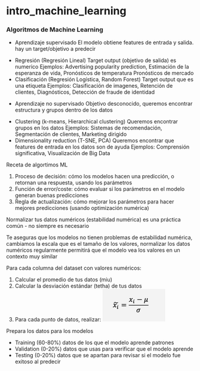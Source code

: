 # intro_machine_learning

### Algoritmos de Machine Learning
- Aprendizaje supervisado
El modelo obtiene features de entrada y salida. hay un target/objetivo a predecir
* Regresión (Regresión Lineal)
Target output (objetivo de salida) es numerico
Ejemplos: Advertising popularity prediction, Estimación de la esperanza de vida, Pronósticos de temperatura
Pronósticos de mercado
* Clasificación (Regresión Logística, Random Forest)
Target output que es una etiqueta
Ejemplos: Clasificación de imagenes, Retención de clientes, Diagnósticos, Detección de fraude de identidad

- Aprendizaje no supervisado
Objetivo desconocido, queremos encontrar estructura y grupos dentro de los datos
* Clustering (k-means, Hierarchical clustering)
Queremos encontrar grupos en los datos
Ejemplos: Sistemas de recomendación, Segmentación de clientes, Marketing dirigido
* Dimensionality reduction (T-SNE, PCA)
Queremos encontrar que features de entrada en los datos son de ayuda
Ejemplos: Comprensión significativa, Visualización de Big Data

Receta de algortimos ML
1. Proceso de decisión: cómo los modelos hacen una predicción, o retornan una respuesta, usando los parámetros
2. Función de error/coste: cómo evaluar si los parámetros en el modelo generan buenas predicciones
3. Regla de actualización: cómo mejorar los parámetros para hacer mejores predicciones (usando optimización numérica)

Normalizar tus datos numéricos (estabilidad numérica) es una práctica común - no siempre es necesario

Te aseguras que los modelos no tienen problemas de estabilidad numérica, cambiamos la escala que es el tamaño
de los valores, normalizar los datos numéricos regularmente permitirá que el modelo vea los valores en un 
contexto muy similar

Para cada columna del dataset con valores numéricos:
1. Calcular el promedio de tus datos (miu)
2. Calcular la desviación estándar (tetha) de tus datos 
3. Para cada punto de datos, realizar:
![alt view](./img/f1.jpg)

Prepara los datos para los modelos
* Training (60-80%) datos de los que el modelo aprende patrones
* Validation (0-20%) datos que usas para verificar que el modelo aprende
* Testing (0-20%) datos que se apartan para revisar si el modelo fue exitoso al predecir